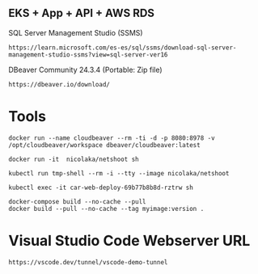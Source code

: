 ## EKS + App + API + AWS RDS

SQL Server Management Studio (SSMS)
```
https://learn.microsoft.com/es-es/sql/ssms/download-sql-server-management-studio-ssms?view=sql-server-ver16
```
DBeaver Community 24.3.4  (Portable: Zip file)
```
https://dbeaver.io/download/
```

# Tools
```
docker run --name cloudbeaver --rm -ti -d -p 8080:8978 -v /opt/cloudbeaver/workspace dbeaver/cloudbeaver:latest
```
```
docker run -it  nicolaka/netshoot sh
```
```
kubectl run tmp-shell --rm -i --tty --image nicolaka/netshoot
```
```
kubectl exec -it car-web-deploy-69b77b8b8d-rztrw sh
```
```
docker-compose build --no-cache --pull
docker build --pull --no-cache --tag myimage:version .
```
# Visual Studio Code Webserver URL
```
https://vscode.dev/tunnel/vscode-demo-tunnel
```



